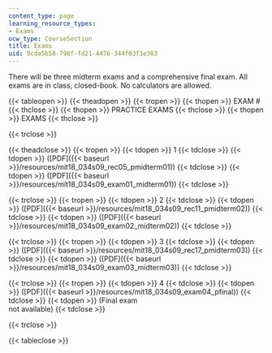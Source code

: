 ```yaml
---
content_type: page
learning_resource_types:
- Exams
ocw_type: CourseSection
title: Exams
uid: 9cda5b58-798f-fd21-4476-344f03f1e363
---
```


There will be three midterm exams and a comprehensive final exam. All exams are in class, closed-book. No calculators are allowed.

{{< tableopen >}}
{{< theadopen >}}
{{< tropen >}}
{{< thopen >}}
EXAM #
{{< thclose >}}
{{< thopen >}}
PRACTICE EXAMS
{{< thclose >}}
{{< thopen >}}
EXAMS
{{< thclose >}}

{{< trclose >}}

{{< theadclose >}}
{{< tropen >}}
{{< tdopen >}}
1
{{< tdclose >}}
{{< tdopen >}}
([PDF]({{< baseurl >}}/resources/mit18_034s09_rec05_pmidterm01))
{{< tdclose >}}
{{< tdopen >}}
([PDF]({{< baseurl >}}/resources/mit18_034s09_exam01_midterm01))
{{< tdclose >}}

{{< trclose >}}
{{< tropen >}}
{{< tdopen >}}
2
{{< tdclose >}}
{{< tdopen >}}
([PDF]({{< baseurl >}}/resources/mit18_034s09_rec11_pmidterm02))
{{< tdclose >}}
{{< tdopen >}}
([PDF]({{< baseurl >}}/resources/mit18_034s09_exam02_midterm02))
{{< tdclose >}}

{{< trclose >}}
{{< tropen >}}
{{< tdopen >}}
3
{{< tdclose >}}
{{< tdopen >}}
([PDF]({{< baseurl >}}/resources/mit18_034s09_rec17_pmidterm03))
{{< tdclose >}}
{{< tdopen >}}
([PDF]({{< baseurl >}}/resources/mit18_034s09_exam03_midterm03))
{{< tdclose >}}

{{< trclose >}}
{{< tropen >}}
{{< tdopen >}}
4
{{< tdclose >}}
{{< tdopen >}}
([PDF]({{< baseurl >}}/resources/mit18_034s09_exam04_pfinal))
{{< tdclose >}}
{{< tdopen >}}
(Final exam  
not available)
{{< tdclose >}}

{{< trclose >}}

{{< tableclose >}}